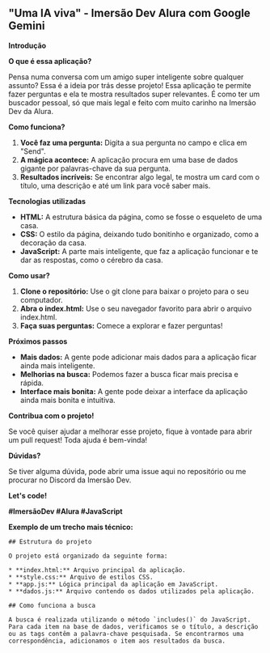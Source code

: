 ## "Uma IA viva" - Imersão Dev Alura com Google Gemini
**Introdução**

**O que é essa aplicação?**

Pensa numa conversa com um amigo super inteligente sobre qualquer assunto? Essa é a ideia por trás desse projeto! Essa aplicação te permite fazer perguntas e ela te mostra resultados super relevantes. É como ter um buscador pessoal, só que mais legal e feito com muito carinho na Imersão Dev da Alura.

**Como funciona?**

1. **Você faz uma pergunta:** Digita a sua pergunta no campo e clica em "Send".
2. **A mágica acontece:** A aplicação procura em uma base de dados gigante por palavras-chave da sua pergunta.
3. **Resultados incríveis:** Se encontrar algo legal, te mostra um card com o título, uma descrição e até um link para você saber mais.

**Tecnologias utilizadas**

* **HTML:** A estrutura básica da página, como se fosse o esqueleto de uma casa.
* **CSS:** O estilo da página, deixando tudo bonitinho e organizado, como a decoração da casa.
* **JavaScript:** A parte mais inteligente, que faz a aplicação funcionar e te dar as respostas, como o cérebro da casa.

**Como usar?**

1. **Clone o repositório:** Use o git clone para baixar o projeto para o seu computador.
2. **Abra o index.html:** Use o seu navegador favorito para abrir o arquivo index.html.
3. **Faça suas perguntas:** Comece a explorar e fazer perguntas!

**Próximos passos**

* **Mais dados:** A gente pode adicionar mais dados para a aplicação ficar ainda mais inteligente.
* **Melhorias na busca:** Podemos fazer a busca ficar mais precisa e rápida.
* **Interface mais bonita:** A gente pode deixar a interface da aplicação ainda mais bonita e intuitiva.

**Contribua com o projeto!**

Se você quiser ajudar a melhorar esse projeto, fique à vontade para abrir um pull request! Toda ajuda é bem-vinda!

**Dúvidas?**

Se tiver alguma dúvida, pode abrir uma issue aqui no repositório ou me procurar no Discord da Imersão Dev.

**Let's code!**

**#ImersãoDev #Alura #JavaScript**

**Exemplo de um trecho mais técnico:**

```
## Estrutura do projeto

O projeto está organizado da seguinte forma:

* **index.html:** Arquivo principal da aplicação.
* **style.css:** Arquivo de estilos CSS.
* **app.js:** Lógica principal da aplicação em JavaScript.
* **dados.js:** Arquivo contendo os dados utilizados pela aplicação.

## Como funciona a busca

A busca é realizada utilizando o método `includes()` do JavaScript. Para cada item na base de dados, verificamos se o título, a descrição ou as tags contêm a palavra-chave pesquisada. Se encontrarmos uma correspondência, adicionamos o item aos resultados da busca.

```

